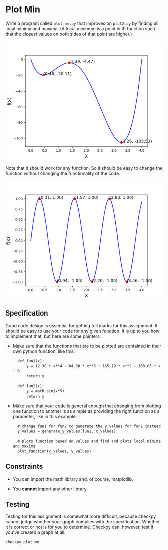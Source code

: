 # Plot Min

Write a program called `plot_mm.py` that improves on `plot2.py` by finding all local minima and maxima. (A local minimum is a point in th function such that the closest values on both sides of that point are higher.)

![](plot_mm1.png)

Note that it should work for any function. So it should be easy to change the function without changing the functionality of the code.

![](plot_mm2.png)

## Specification

Good code design is essential for getting full marks for this assignment. It should be easy to use your code for any given function. It is up to you how to implement that, but here are some pointers:

* Make sure that the functions that are to be plotted are contained in their own python function, like this:

		def fun1(x):
		    y = 12.38 * x**4 - 84.38 * x**3 + 165.19 * x**2 - 103.05 * x + 0
		    return y

		def fun2(x):
		    y = math.sin(x*5)
		    return y

* Make sure that your code is general enough that changing from plotting one function to another is as simple as providing the right function as a parameter, like in this example:

		# change fun1 for fun2 to generate the y_values for fun2 instead
		y_values = generate_y_values(fun1, x_values)

		# plots function based on values and find and plots local minima and maxima
		plot_function(x_values, y_values)

## Constraints

* You can import the math library and, of course, matplotlib.

* You **cannot** import any other library.

## Testing

Testing for this assignment is somewhat more difficult, because checkpy cannot judge whether your graph complies with the specification. Whether it is correct or not is for you to determine. Checkpy can, however, test if you've created a graph at all.

    checkpy plot_mm
